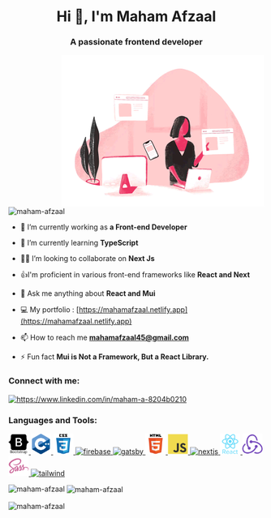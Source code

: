 <h1 align="center">Hi 👋, I'm Maham Afzaal</h1>
<h3 align="center">A passionate frontend developer</h3>
<img align='right' width='400' alt='coding' src='https://github.com/Maham-Afzaal/Maham-Afzaal/blob/main/BannerGitHUb.gif' />

<p align="left"> <img src="https://komarev.com/ghpvc/?username=maham-afzaal&label=Profile%20views&color=0e75b6&style=flat" alt="maham-afzaal" /> </p>

- 🔭 I’m currently working as **a Front-end Developer**

- 🌱 I’m currently learning **TypeScript**

- 🤝🏽 I’m looking to collaborate on **Next Js**

- 👍I'm proficient in various front-end frameworks like **React and Next**

- 💬 Ask me anything about **React and Mui**

- 💻 My portfolio : [https://mahamafzaal.netlify.app](https://mahamafzaal.netlify.app)

- 📫 How to reach me **mahamafzaal45@gmail.com**

- ⚡ Fun fact **Mui is Not a Framework, But a React Library.**

<h3 align="left">Connect with me:</h3>
<p align="left">
<a href="https://linkedin.com/in/maham-a-8204b0210" target="_blank"><img align="center" src="https://upload.wikimedia.org/wikipedia/commons/thumb/8/81/LinkedIn_icon.svg/2048px-LinkedIn_icon.svg.png" alt="https://www.linkedin.com/in/maham-a-8204b0210" height="40" width="40" /></a>
</p>

<h3 align="left">Languages and Tools:</h3>
<p align="left"> <a href="https://getbootstrap.com" target="_blank" rel="noreferrer"> <img src="https://raw.githubusercontent.com/devicons/devicon/master/icons/bootstrap/bootstrap-plain-wordmark.svg" alt="bootstrap" width="40" height="40"/> </a> <a href="https://www.w3schools.com/cpp/" target="_blank" rel="noreferrer"> <img src="https://raw.githubusercontent.com/devicons/devicon/master/icons/cplusplus/cplusplus-original.svg" alt="cplusplus" width="40" height="40"/> </a> <a href="https://www.w3schools.com/css/" target="_blank" rel="noreferrer"> <img src="https://raw.githubusercontent.com/devicons/devicon/master/icons/css3/css3-original-wordmark.svg" alt="css3" width="40" height="40"/> </a> <a href="https://firebase.google.com/" target="_blank" rel="noreferrer"> <img src="https://www.vectorlogo.zone/logos/firebase/firebase-icon.svg" alt="firebase" width="40" height="40"/> </a> <a href="https://www.gatsbyjs.com/" target="_blank" rel="noreferrer"> <img src="https://www.vectorlogo.zone/logos/gatsbyjs/gatsbyjs-icon.svg" alt="gatsby" width="40" height="40"/> </a> <a href="https://www.w3.org/html/" target="_blank" rel="noreferrer"> <img src="https://raw.githubusercontent.com/devicons/devicon/master/icons/html5/html5-original-wordmark.svg" alt="html5" width="40" height="40"/> </a> <a href="https://developer.mozilla.org/en-US/docs/Web/JavaScript" target="_blank" rel="noreferrer"> <img src="https://raw.githubusercontent.com/devicons/devicon/master/icons/javascript/javascript-original.svg" alt="javascript" width="40" height="40"/> </a> <a href="https://nextjs.org/" target="_blank" rel="noreferrer"> <img src="https://cdn.worldvectorlogo.com/logos/nextjs-2.svg" alt="nextjs" width="40" height="40"/> </a> <a href="https://reactjs.org/" target="_blank" rel="noreferrer"> <img src="https://raw.githubusercontent.com/devicons/devicon/master/icons/react/react-original-wordmark.svg" alt="react" width="40" height="40"/> </a> <a href="https://redux.js.org" target="_blank" rel="noreferrer"> <img src="https://raw.githubusercontent.com/devicons/devicon/master/icons/redux/redux-original.svg" alt="redux" width="40" height="40"/> </a> <a href="https://sass-lang.com" target="_blank" rel="noreferrer"> <img src="https://raw.githubusercontent.com/devicons/devicon/master/icons/sass/sass-original.svg" alt="sass" width="40" height="40"/> </a> <a href="https://tailwindcss.com/" target="_blank" rel="noreferrer"> <img src="https://www.vectorlogo.zone/logos/tailwindcss/tailwindcss-icon.svg" alt="tailwind" width="40" height="40"/> </a> </p>

<p><img align="left" src="https://github-readme-stats.vercel.app/api/top-langs?username=maham-afzaal&show_icons=true&locale=en&layout=compact" alt="maham-afzaal" /></p>

<p>&nbsp;<img align="center" src="https://github-readme-stats.vercel.app/api?username=maham-afzaal&show_icons=true&locale=en" alt="maham-afzaal" /></p>

<p><img align="center" src="https://github-readme-streak-stats.herokuapp.com/?user=maham-afzaal&" alt="maham-afzaal" /></p>
